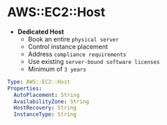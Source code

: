 # AWS::EC2::Host

- **Dedicated Host**
  - Book an entire `physical server`
  - Control instance placement
  - Address `compliance requirements`
  - Use existing `server-bound software licenses`
  - Minimum of `3 years`

```yaml
Type: AWS::EC2::Host
Properties:
  AutoPlacement: String
  AvailabilityZone: String
  HostRecovery: String
  InstanceType: String
```
